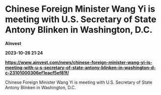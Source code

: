 # Chinese Foreign Minister Wang Yi is meeting with U.S. Secretary of State Antony Blinken in Washington, D.C.
**AInvest**

**2023-10-26 21:24**

**https://www.ainvest.com/news/chinese-foreign-minister-wang-yi-is-meeting-with-u-s-secretary-of-state-antony-blinken-in-washington-d-c-23101000306ef1eacf5ef81f/**

Chinese Foreign Minister Wang Yi is meeting with U.S. Secretary of State Antony Blinken in Washington, D.C.